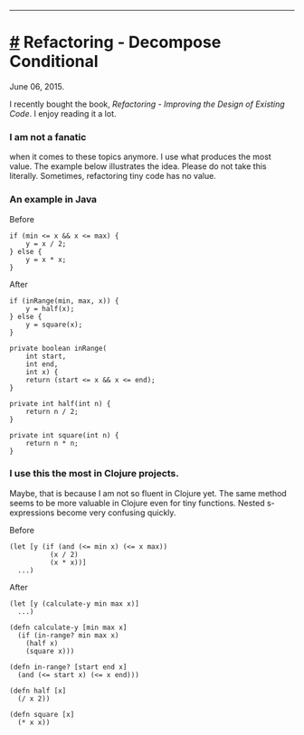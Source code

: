 ----

# <a href="#20150606" id="20150606">#</a> Refactoring - Decompose Conditional

June 06, 2015.

I recently bought the book, <i>Refactoring - Improving the Design of Existing Code</i>.
I enjoy reading it a lot.

### I am not a fanatic

when it comes to these topics anymore. I use what produces the most value.
The example below illustrates the idea. Please do not take this literally.
Sometimes, refactoring tiny code has no value.

### An example in Java

Before

    if (min <= x && x <= max) {
        y = x / 2;
    } else {
        y = x * x;
    }

After

    if (inRange(min, max, x)) {
        y = half(x);
    } else {
        y = square(x);
    }

    private boolean inRange(
        int start,
        int end,
        int x) {
        return (start <= x && x <= end);
    }

    private int half(int n) {
        return n / 2;
    }

    private int square(int n) {
        return n * n;
    }

### I use this the most in Clojure projects.

Maybe, that is because I am not so fluent in Clojure yet. The same method
seems to be more valuable in Clojure even for tiny functions. Nested
s-expressions become very confusing quickly.

Before

    (let [y (if (and (<= min x) (<= x max))
              (x / 2)
              (x * x))]
      ...)

After

    (let [y (calculate-y min max x)]
      ...)

    (defn calculate-y [min max x]
      (if (in-range? min max x)
        (half x)
        (square x)))

    (defn in-range? [start end x]
      (and (<= start x) (<= x end)))

    (defn half [x]
      (/ x 2))

    (defn square [x]
      (* x x))
